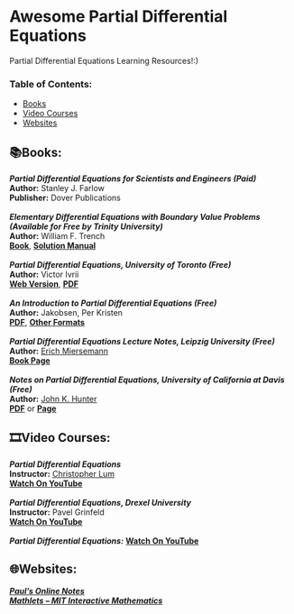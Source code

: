 # Awesome Partial Differential Equations
Partial Differential Equations Learning Resources!:)

### **Table of Contents:**
* [Books](#booksbooks)
* [Video Courses](#film_stripvideo-courses)
* [Websites](#globe_with_meridianswebsites)


## :books:Books:

***Partial Differential Equations for Scientists and Engineers (Paid)*** <br />
**Author:** Stanley J. Farlow <br />
**Publisher:** Dover Publications <br />
<br />
***Elementary Differential Equations with Boundary Value Problems (Available for Free by Trinity University)*** <br />
**Author:** William F. Trench <br />
[**Book**](https://digitalcommons.trinity.edu/mono/9/), 
[**Solution Manual**](https://digitalcommons.trinity.edu/mono/10/) <br />
<br />
***Partial Differential Equations, University of Toronto (Free)*** <br />
**Author:** Victor Ivrii <br />
[**Web Version**](http://www.math.toronto.edu/courses/apm346h1/20169/PDE-textbook/contents.html), 
[**PDF**](http://www.math.toronto.edu/ivrii/PDE-textbook/PDE-textbook.pdf) <br />
<br />
***An Introduction to Partial Differential Equations (Free)*** <br />
**Author:** Jakobsen, Per Kristen <br />
[**PDF**](https://arxiv.org/pdf/1901.03022.pdf), 
[**Other Formats**](https://arxiv.org/abs/1901.03022)<br />
<br />
***Partial Differential Equations Lecture Notes, Leipzig University (Free)*** <br />
**Author:** [Erich Miersemann](https://www.math.uni-leipzig.de/~miersemann/) <br />
[**Book Page**](https://www.math.uni-leipzig.de/~miersemann/partial2020.pdf) <br />
<br />
***Notes on Partial Differential Equations, University of California at Davis (Free)*** <br />
**Author:** [John K. Hunter](https://www.math.ucdavis.edu/~hunter/) <br />
[**PDF**](https://www.math.ucdavis.edu/~hunter/pdes/pde_notes.pdf) or [**Page**](https://www.math.ucdavis.edu/~hunter/pdes/pdes.html) <br />
 
## :film_strip:Video Courses: 

***Partial Differential Equations*** <br />
**Instructor:** [Christopher Lum](http://faculty.washington.edu/lum/EducationalVideos.htm) <br />
[**Watch On YouTube**](https://youtube.com/playlist?list=PLxdnSsBqCrrFvek-n1MKhFaDARSdKWPnx)  <br />
<br />
***Partial Differential Equations, Drexel University*** <br />
**Instructor:** Pavel Grinfeld <br />
[**Watch On YouTube**](https://youtube.com/playlist?list=PLlXfTHzgMRUK56vbQgzCVM9vxjKxc8DCr)  <br />
<br />
***Partial Differential Equations:*** 
[**Watch On YouTube**](https://youtube.com/playlist?list=PLF6061160B55B0203) <br />

## :globe_with_meridians:Websites:

[***Paul’s Online Notes***](https://tutorial.math.lamar.edu/Classes/DE/DE.aspx) <br />
[***Mathlets – MIT Interactive Mathematics***](https://mathlets.org/mathlets/) <br />

